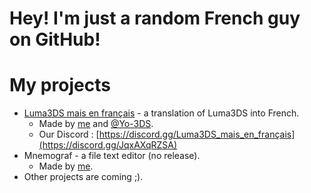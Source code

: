 # Hey! I'm just a random French guy on GitHub!
# My projects
- [Luma3DS mais en français](https://github.com/Terranaus/Luma3DS-mais-en-francais) - a translation of Luma3DS into French.
  - Made by [me](https://github.com/Terranaus) and [@Yo-3DS](https://github.com/Yo-3DS).
  - Our Discord : [https://discord.gg/Luma3DS_mais_en_français](https://discord.gg/JqxAXqRZSA)
- Mnemograf - a file text editor (no release).
  - Made by [me](https://github.com/Terranaus).
- Other projects are coming ;).
